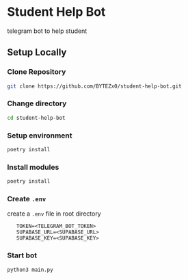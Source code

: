 
# Student Help Bot
telegram bot to help student

## Setup Locally 

### Clone Repository

```bash
git clone https://github.com/BYTEZx0/student-help-bot.git
```

### Change directory

```bash
cd student-help-bot
```

### Setup environment
```bash
poetry install
```

### Install modules
```bash
poetry install
```

### Create `.env`
create a  `.env` file in root directory

```env
   TOKEN=<TELEGRAM_BOT_TOKEN>
   SUPABASE_URL=<SUPABASE_URL>
   SUPABASE_KEY=<SUPABASE_KEY>
```

### Start bot
```bash
python3 main.py
```

